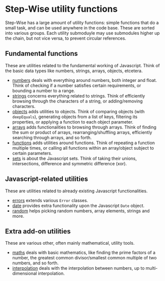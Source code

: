 # Step-Wise utility functions

Step-Wise has a large amount of utility functions: simple functions that do a small task, and can be used anywhere in the code base. These are sorted into various groups. Each utility submoduyle may use submodules higher up the chain, but not vice versa, to prevent circular references.

## Fundamental functions

These are utilities related to the fundamental working of Javascript. Think of the basic data types like numbers, strings, arrays, objects, etcetera.

- [numbers](./numbers.js) deals with everything around numbers, both integer and float. Think of checking if a number satisfies certain requirements, or bounding a number to a range.
- [strings](./strings.js) concerns everything related to strings. Think of efficiently browsing through the characters of a string, or adding/removing characters.
- [objects](./objects.js) adds utilities to objects. Think of comparing objects (with `deepEquals`), generating objects from a list of keys, filtering its properties, or applying a function to each object parameter.
- [arrays](./arrays.js) adds functionalities to browsing through arrays. Think of finding the sum or product of arrays, rearranging/shuffling arrays, efficiently searching through arrays, and so forth.
- [functions](./functions.js) adds utilities around functions. Think of repeating a function multiple times, or calling all functions within an array/object subject to certain parameters.
- [sets](./sets.js) is about the Javascript sets. Think of taking their unions, intersections, difference and symmetric difference (xor).

## Javascript-related utilities

These are utilities related to already existing Javascript functionalities.

- [errors](./errors.js) extends various `Error` classes.
- [date](./date.js) provides extra functionality upon the Javascript `Date` object.
- [random](./random.js) helps picking random numbers, array elements, strings and more.

## Extra add-on utilities

These are various other, often mainly mathematical, utility tools.

- [maths](./maths.js) deals with basic mathematics, like finding the prime factors of a number, the greatest common divisor/smallest common multiple of two numbers, and so forth.
- [interpolation](./interpolation.js) deals with the interpolation between numbers, up to multi-dimensional interpolation.

